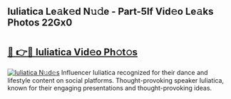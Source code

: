 ## Iuliatica Le𝚊k𝚎d N𝚞𝚍e - Part-5If Vid𝚎o Le𝚊ks Photos 22Gx0

# <h2><a href="http://fbf4djb.evod.top/?m=Iuliatica">🔗 👉🔴 Iuliatica Vid𝚎o Ph𝚘t𝚘s</a></h2>

[![Iuliatica N𝚞d𝚎s](https://i.imgur.com/8V9OHl7.gif)](http://fbf4djb.evod.top/?m=Iuliatica)
Influencer Iuliatica recognized for their dance and lifestyle content on social platforms. Thought-provoking speaker Iuliatica, known for their engaging presentations and thought-provoking ideas. 
